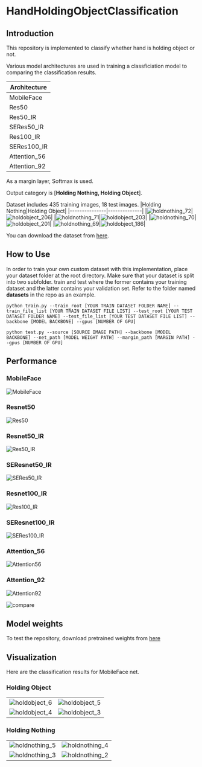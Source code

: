 # HandHoldingObjectClassification

## Introduction
This repository is implemented to classify whether hand is holding object or not.

Various model architectures are used in training a classficiation model to comparing the classification results.

|Architecture|
|------------|
|MobileFace  |
|Res50       |
|Res50_IR    |
|SERes50_IR  |
|Res100_IR   |
|SERes100_IR |
|Attention_56|
|Attention_92|

As a margin layer, Softmax is used.

Output category is [**Holding Nothing, Holding Object**].

Dataset includes 435 training images, 18 test images.
|Holding Nothing|Holding Object|
|---------------|--------------|
|![holdnothing_72](https://github.com/SuperAI520/HandHoldingObjectClassification/assets/160987762/16933fbf-118a-437d-ae94-39b0b6222aa9)|![holdobject_206](https://github.com/SuperAI520/HandHoldingObjectClassification/assets/160987762/a7d9c74b-aeb4-4285-a8fa-703ffe66157f)|
|![holdnothing_71](https://github.com/SuperAI520/HandHoldingObjectClassification/assets/160987762/143b0856-d810-426e-abbf-de06b7278c8b)|![holdobject_203](https://github.com/SuperAI520/HandHoldingObjectClassification/assets/160987762/754dc957-28d2-4d3c-8091-743a63277d4f)|
|![holdnothing_70](https://github.com/SuperAI520/HandHoldingObjectClassification/assets/160987762/d5a31691-c6d1-4e58-8c32-32a5404f1e80)|![holdobject_201](https://github.com/SuperAI520/HandHoldingObjectClassification/assets/160987762/2be464e5-8e96-4a30-98fa-9883f0bd899a)|
|![holdnothing_69](https://github.com/SuperAI520/HandHoldingObjectClassification/assets/160987762/72c2695c-0abf-4038-b661-301e490d5b17)|![holdobject_186](https://github.com/SuperAI520/HandHoldingObjectClassification/assets/160987762/522e55ef-6e52-41bb-951b-e14070ac3e3b)|

You can download the dataset from [here](https://drive.google.com/file/d/1VpEj305MWNmtIac9qKt-PBRU03XLBqzm/view?usp=drive_link).

## How to Use
In order to train your own custom dataset with this implementation, place your dataset folder at the root directory. Make sure that your dataset is split into two subfolder. train and test where the former contains your training dataset and the latter contains your validation set. Refer to the folder named **datasets** in the repo as an example.

```
python train.py --train_root [YOUR TRAIN DATASET FOLDER NAME] --train_file_list [YOUR TRAIN DATASET FILE LIST] --test_root [YOUR TEST DATASET FOLDER NAME] --test_file_list [YOUR TEST DATASET FILE LIST] --backbone [MODEL BACKBONE] --gpus [NUMBER OF GPU]
```

```
python test.py --source [SOURCE IMAGE PATH] --backbone [MODEL BACKBONE] --net_path [MODEL WEIGHT PATH] --margin_path [MARGIN PATH] --gpus [NUMBER OF GPU]
```

## Performance

### MobileFace
![MobileFace](https://github.com/SuperAI520/HandHoldingObjectClassification/assets/160987762/0ae4bfff-c422-4346-8efa-60b6c9ea3374)

### Resnet50
![Res50](https://github.com/SuperAI520/HandHoldingObjectClassification/assets/160987762/dd507868-9e7b-4a6f-a7bb-bb4103d2889e)

### Resnet50_IR
![Res50_IR](https://github.com/SuperAI520/HandHoldingObjectClassification/assets/160987762/3a16a369-4823-4320-9041-c5c2fba0227c)

### SEResnet50_IR
![SERes50_IR](https://github.com/SuperAI520/HandHoldingObjectClassification/assets/160987762/507194c3-8996-41ea-a69b-8cd311c1e13c)

### Resnet100_IR
![Res100_IR](https://github.com/SuperAI520/HandHoldingObjectClassification/assets/160987762/b948e80e-9f81-4c19-b70e-06fd14fd15ee)

### SEResnet100_IR
![SERes100_IR](https://github.com/SuperAI520/HandHoldingObjectClassification/assets/160987762/fe230330-f35b-4a30-a86e-2c525d5354d0)

### Attention_56
![Attention56](https://github.com/SuperAI520/HandHoldingObjectClassification/assets/160987762/bb03e540-c557-4289-ac06-6db0aa95ef23)

### Attention_92
![Attention92](https://github.com/SuperAI520/HandHoldingObjectClassification/assets/160987762/5be2b857-8eee-49dd-be62-a3708f135ac9)

![compare](https://github.com/SuperAI520/HandHoldingObjectClassification/assets/160987762/99a268de-f467-42ea-8b90-186ec4cbf41a)


## Model weights
To test the repository, download pretrained weights from [here](https://drive.google.com/file/d/1ULM9xIQ3HBlmm0hWGtyNtH5KywVB8pUw/view?usp=sharing)

## Visualization
Here are the classification results for MobileFace net.

### Holding Object
|  |  |
|--|--|
|![holdobject_6](https://github.com/SuperAI520/HandHoldingObjectClassification/assets/160987762/51865494-6c90-4f48-b8ef-9526f7db1ad9)|![holdobject_5](https://github.com/SuperAI520/HandHoldingObjectClassification/assets/160987762/8a362577-3ae1-40b8-808b-05e2c1f5bd60)|
|![holdobject_4](https://github.com/SuperAI520/HandHoldingObjectClassification/assets/160987762/4c89be97-8fa6-4526-8207-3f5b872bd674)|![holdobject_3](https://github.com/SuperAI520/HandHoldingObjectClassification/assets/160987762/274b2fb5-2c31-45bd-945b-6fd4c7c6253e)|

### Holding Nothing
|  |  |
|--|--|
|![holdnothing_5](https://github.com/SuperAI520/HandHoldingObjectClassification/assets/160987762/77a0102f-19b5-471c-8443-2dcfd40ef925)|![holdnothing_4](https://github.com/SuperAI520/HandHoldingObjectClassification/assets/160987762/d66bc05a-290f-4641-8690-2f960ced767b)|
|![holdnothing_3](https://github.com/SuperAI520/HandHoldingObjectClassification/assets/160987762/3f4ff592-c591-4e53-90de-2670dc5a4644)|![holdnothing_2](https://github.com/SuperAI520/HandHoldingObjectClassification/assets/160987762/bc386ec4-a619-470e-bb34-41261030b8aa)|

